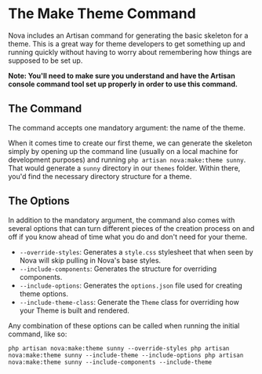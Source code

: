 # The Make Theme Command

Nova includes an Artisan command for generating the basic skeleton for a theme. This is a great way for theme developers to get something up and running quickly without having to worry about remembering how things are supposed to be set up.

__Note: You'll need to make sure you understand and have the Artisan console command tool set up properly in order to use this command.__

## The Command

The command accepts one mandatory argument: the name of the theme.

When it comes time to create our first theme, we can generate the skeleton simply by opening up the command line (usually on a local machine for development purposes) and running `php artisan nova:make:theme sunny`. That would generate a `sunny` directory in our `themes` folder. Within there, you'd find the necessary directory structure for a theme.

## The Options

In addition to the mandatory argument, the command also comes with several options that can turn different pieces of the creation process on and off if you know ahead of time what you do and don't need for your theme.

- `--override-styles`: Generates a `style.css` stylesheet that when seen by Nova will skip pulling in Nova's base styles.
- `--include-components`: Generates the structure for overriding components.
- `--include-options`: Generates the `options.json` file used for creating theme options.
- `--include-theme-class`: Generate the `Theme` class for overriding how your Theme is built and rendered.

Any combination of these options can be called when running the initial command, like so:

<code>php artisan nova:make:theme sunny --override-styles
php artisan nova:make:theme sunny --include-theme --include-options
php artisan nova:make:theme sunny --include-components --include-theme</code>
